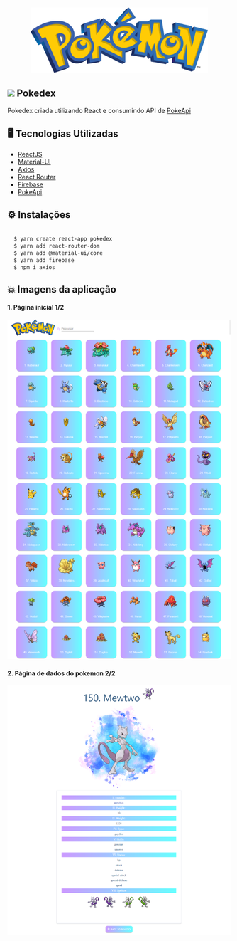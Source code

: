 <h3 align="center">
    <img src="./src/assets/Pokemon_logo.svg" width="400px" /> <br>
 
  
  ## <img src="./public/favicon.ico" width="30px" />  Pokedex 

  
 Pokedex criada utilizando React e consumindo API de [PokeApi](https://pokeapi.co/)


## :desktop_computer:	 Tecnologias Utilizadas
- [ReactJS](https://pt-br.reactjs.org/)
- [Material-UI](https://material-ui.com/pt/)
- [Axios](https://www.npmjs.com/package/axios)
- [React Router](https://reactrouter.com/)
- [Firebase](https://console.firebase.google.com/)
- [PokeApi](https://pokeapi.co/)


## <dt> :gear: Instalações </dt>

```shell 

  $ yarn create react-app pokedex
  $ yarn add react-router-dom
  $ yarn add @material-ui/core
  $ yarn add firebase
  $ npm i axios

```
## <dt> :boom: Imagens da aplicação </dt>

####  <dt> 1. Página inicial 1/2 </dt>

<img src="./src/assets/print1.png" width="600px" /> 

####  <dt> 2. Página de dados do pokemon 2/2 </dt>
<img src="./src/assets/print2.png" width="600px" /> 


